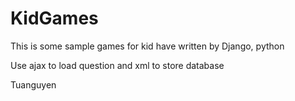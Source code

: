 # KidGames
This is some sample games for kid have written by Django, python

Use ajax to load question and xml to store database

Tuanguyen

